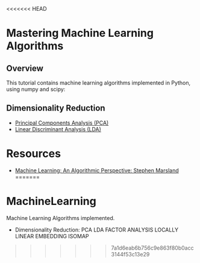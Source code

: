<<<<<<< HEAD
# Mastering Machine Learning Algorithms


## Overview

This tutorial contains machine learning algorithms implemented in Python, using numpy and scipy:

## Dimensionality Reduction

- [Principal Components Analysis (PCA)](PCA.ipynb)
- [Linear Discriminant Analysis (LDA)](LDA.ipynb)


# Resources

- [Machine Learning: An Algorithmic Perspective: Stephen Marsland ](http://dai.fmph.uniba.sk/courses/ICI/References/marsland.machine-learning.2ed.2015.pdf)
=======
# MachineLearning
Machine Learning Algorithms implemented.
- Dimensionality Reduction:
  PCA
  LDA
  FACTOR ANALYSIS
  LOCALLY LINEAR EMBEDDING
  ISOMAP
>>>>>>> 7a1d6eab6b756c9e863f80b0acc3144f53c13e29
